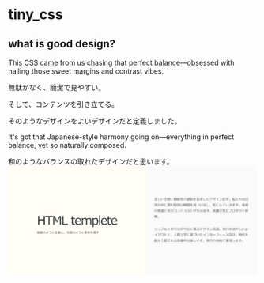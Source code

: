 # tiny_css

## what is good design?

This CSS came from us chasing that perfect balance—obsessed with nailing those sweet margins and contrast vibes.

無駄がなく、簡潔で見やすい。

そして、コンテンツを引き立てる。

そのようなデザインをよいデザインだと定義しました。


It's got that Japanese-style harmony going on—everything in perfect balance, yet so naturally composed.

和のようなバランスの取れたデザインだと思います。
![preview](preview_image.png)
